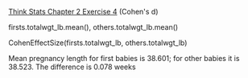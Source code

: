 [Think Stats Chapter 2 Exercise 4](http://greenteapress.com/thinkstats2/html/thinkstats2003.html#toc24) (Cohen's d)

>> 
firsts.totalwgt_lb.mean(), others.totalwgt_lb.mean()

CohenEffectSize(firsts.totalwgt_lb, others.totalwgt_lb)

Mean pregnancy length for first babies is 38.601; for other babies it is 38.523. The difference is 0.078 weeks
